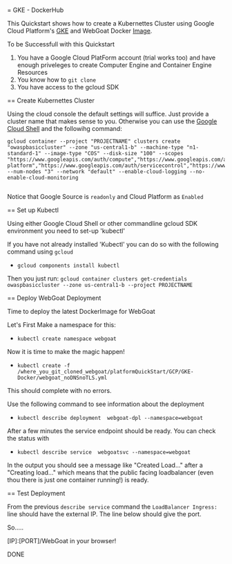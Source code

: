 = GKE - DockerHub

This Quickstart shows how to create a Kubernettes Cluster using Google Cloud Platform's [GKE](https://cloud.google.com/container-engine/) and WebGoat Docker [Image](https://hub.docker.com/r/webgoat/webgoat-8.0/). 

To be Successfull with this Quickstart

1. You have a Google Cloud PlatForm account (trial works too) and have enough priveleges to create Computer Engine and Container Engine Resources
2. You know how to `git clone`
3. You have access to the gcloud SDK

== Create Kubernettes Cluster

Using the cloud console the default settings will suffice. Just provide a cluster name that makes sense to you. Otherwise you can use the [Google Cloud Shell](https://cloud.google.com/shell/docs/) and the followihg command: 


```
gcloud container --project "PROJECTNAME" clusters create "owaspbasiccluster" --zone "us-central1-b" --machine-type "n1-standard-1" --image-type "COS" --disk-size "100" --scopes "https://www.googleapis.com/auth/compute","https://www.googleapis.com/auth/devstorage.read_only","https://www.googleapis.com/auth/logging.write","https://www.googleapis.com/auth/cloud-platform","https://www.googleapis.com/auth/servicecontrol","https://www.googleapis.com/auth/service.management.readonly","https://www.googleapis.com/auth/trace.append","https://www.googleapis.com/auth/source.read_only" --num-nodes "3" --network "default" --enable-cloud-logging --no-enable-cloud-monitoring


```

Notice that Google Source is `readonly` and Cloud Platform as `Enabled`


== Set up Kubectl

Using either Google Cloud Shell or other commandline gcloud SDK environment you need to set-up 'kubectl'

If you have not already installed 'Kubectl' you can do so with the following command using `gcloud`
- `gcloud components install kubectl` 

Then you just run:
`gcloud container clusters get-credentials owaspbasiccluster --zone us-central1-b --project PROJECTNAME`


== Deploy WebGoat Deployment

Time to deploy the latest DockerImage for WebGoat


Let's First Make a namespace for this: 
- `kubectl create namespace webgoat`

Now it is time to make the magic happen!

- `kubectl create -f /where_you_git_cloned_webgoat/platformQuickStart/GCP/GKE-Docker/webgoat_noDNSnoTLS.yml`

This should complete with no errors.

Use the following command to see information about the deployment
- `kubectl describe deployment  webgoat-dpl --namespace=webgoat`

After a few minutes the service endpoint should be ready. You can check the status with
- `kubectl describe service  webgoatsvc --namespace=webgoat`

In the output you should see a message like "Created Load..."  after a "Creating load..." which means that the public facing loadbalancer (even thou there is just one container running!) is ready.


== Test Deployment

From the previous `describe service` command the `LoadBalancer Ingress:` line should have the external IP. The line below should give the port.

So.....

[IP]:[PORT]/WebGoat in your browser!

DONE


